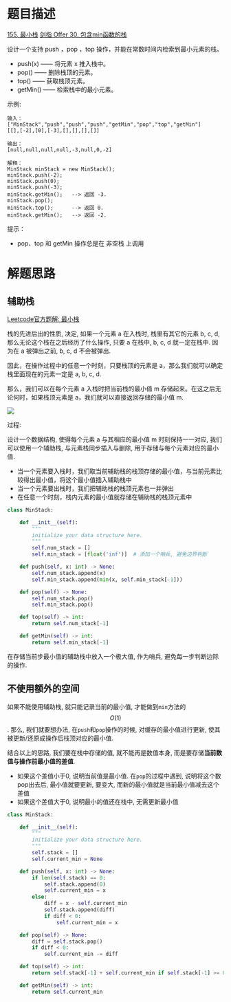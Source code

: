 # 题目描述

[155. 最小栈](https://leetcode-cn.com/problems/min-stack/)
[剑指 Offer 30. 包含min函数的栈](https://leetcode-cn.com/problems/bao-han-minhan-shu-de-zhan-lcof/)


设计一个支持 push ，pop ，top 操作，并能在常数时间内检索到最小元素的栈。

- push(x) —— 将元素 x 推入栈中。
- pop() —— 删除栈顶的元素。
- top() —— 获取栈顶元素。
- getMin() —— 检索栈中的最小元素。

示例:
```
输入：
["MinStack","push","push","push","getMin","pop","top","getMin"]
[[],[-2],[0],[-3],[],[],[],[]]

输出：
[null,null,null,null,-3,null,0,-2]

解释：
MinStack minStack = new MinStack();
minStack.push(-2);
minStack.push(0);
minStack.push(-3);
minStack.getMin();   --> 返回 -3.
minStack.pop();
minStack.top();      --> 返回 0.
minStack.getMin();   --> 返回 -2.
```

提示：

- pop、top 和 getMin 操作总是在 非空栈 上调用

# 解题思路

## 辅助栈

[Leetcode官方题解: 最小栈](https://leetcode-cn.com/problems/min-stack/solution/zui-xiao-zhan-by-leetcode-solution/)

栈的先进后出的性质, 决定, 如果一个元素 a 在入栈时, 栈里有其它的元素 b, c, d, 那么无论这个栈在之后经历了什么操作, 只要 a 在栈中, b, c, d 就一定在栈中. 因为在 a 被弹出之前, b, c, d 不会被弹出.

因此，在操作过程中的任意一个时刻，只要栈顶的元素是 a，那么我们就可以确定栈里面现在的元素一定是 a, b, c, d.

那么，我们可以在每个元素 a 入栈时把当前栈的最小值 m 存储起来。在这之后无论何时，如果栈顶元素是 a，我们就可以直接返回存储的最小值 m.

![](/resources/images/problems/155-最小栈-1.gif)

过程:

设计一个数据结构, 使得每个元素 a 与其相应的最小值 m 时刻保持一一对应, 我们可以使用一个辅助栈, 与元素栈同步插入与删除, 用于存储与每个元素对应的最小值.

- 当一个元素要入栈时，我们取当前辅助栈的栈顶存储的最小值，与当前元素比较得出最小值，将这个最小值插入辅助栈中
- 当一个元素要出栈时，我们把辅助栈的栈顶元素也一并弹出
- 在任意一个时刻，栈内元素的最小值就存储在辅助栈的栈顶元素中

```python
class MinStack:

    def __init__(self):
        """
        initialize your data structure here.
        """
        self.num_stack = []
        self.min_stack = [float('inf')]  # 添加一个哨兵, 避免边界判断

    def push(self, x: int) -> None:
        self.num_stack.append(x)
        self.min_stack.append(min(x, self.min_stack[-1]))

    def pop(self) -> None:
        self.num_stack.pop()
        self.min_stack.pop()

    def top(self) -> int:
        return self.num_stack[-1]

    def getMin(self) -> int:
        return self.min_stack[-1]
```

在存储当前步最小值的辅助栈中放入一个极大值, 作为哨兵, 避免每一步判断边际的操作.

## 不使用额外的空间

如果不能使用辅助栈, 就只能记录当前的最小值, 才能做到`min`方法的$$O(1)$$. 那么, 我们就要想办法, 在`push`和`pop`操作的时候, 对缓存的最小值进行更新, 使其被更新/还原成操作后栈顶对应的最小值.

结合以上的思路, 我们要在栈中存储的值, 就不能再是数值本身, 而是要存储**当前数值与操作前最小值的差值**.

- 如果这个差值小于0, 说明当前值是最小值. 在`pop`的过程中遇到, 说明将这个数pop出去后, 最小值就要更新, 要变大, 而新的最小值就是当前最小值减去这个差值
- 如果这个差值大于0, 说明最小的值还在栈中, 无需更新最小值

```python
class MinStack:

    def __init__(self):
        """
        initialize your data structure here.
        """
        self.stack = []
        self.current_min = None

    def push(self, x: int) -> None:
        if len(self.stack) == 0:
            self.stack.append(0)
            self.current_min = x
        else:
            diff = x - self.current_min
            self.stack.append(diff)
            if diff < 0:
                self.current_min = x

    def pop(self) -> None:
        diff = self.stack.pop()
        if diff < 0:
            self.current_min -= diff

    def top(self) -> int:
        return self.stack[-1] + self.current_min if self.stack[-1] >= 0 else self.current_min

    def getMin(self) -> int:
        return self.current_min
```
